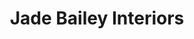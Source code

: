 ---
title: "Jade Bailey Interiors"
url: /hungerford/jade-bailey-interiors/
shop: interior decoration
---